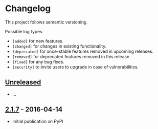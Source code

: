 # Changelog

This project follows semantic versioning.

Possible log types:

- `[added]` for new features.
- `[changed]` for changes in existing functionality.
- `[deprecated]` for once-stable features removed in upcoming releases.
- `[removed]` for deprecated features removed in this release.
- `[fixed]` for any bug fixes.
- `[security]` to invite users to upgrade in case of vulnerabilities.

## [Unreleased]

 - ...

## [2.1.7] - 2016-04-14

 - Initial publication on PyPI

[Unreleased]: https://github.com/lgrahl/threema-msgapi-sdk-python/compare/v2.1.7...HEAD
[2.1.7]: https://github.com/lgrahl/threema-msgapi-sdk-python/compare/e982c74...v2.1.7
